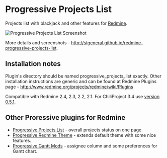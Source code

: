 Progressive Projects List
=========================

Projects list with blackjack and other features for [Redmine](http://www.redmine.org/).

![Progressive Projects List Screenshot](http://stgeneral.github.io/redmine-progressive-projects-list/images/screenshots/v020/progressive-projects-list-v020-progress.png)

More details and screenshots - http://stgeneral.github.io/redmine-progressive-projects-list.

Installation notes
------------------

Plugin's directory should be named progressive_projects_list exactly.
Other installation instructions are generic and can be found at Redmine Plugins page - http://www.redmine.org/projects/redmine/wiki/Plugins

Compatible with Redmine 2.4, 2.3, 2.2, 2.1.
For ChiliProject 3.4 use [version 0.5.1](https://github.com/stgeneral/redmine-progressive-projects-list/releases/tag/v0.5.1).

Other Proressive plugins for Redmine
------------------------------------

* [Progressive Projects List](http://stgeneral.github.io/redmine-progressive-projects-list/) - overall projects status on one page.
* [Progressive Redmine Theme](http://stgeneral.github.io/redmine-progressive-theme/) - extends default theme with some nice features.
* [Progressive Gantt Mods](http://stgeneral.github.io/redmine-progressive-gantt-mods/) - assignee column and some preferences for Gantt chart.
